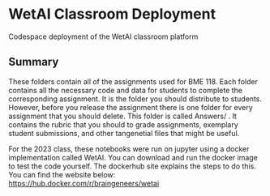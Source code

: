 # WetAI Classroom Deployment
Codespace deployment of the WetAI classroom platform

## Summary

These folders contain all of the assignments used for BME 118. Each folder contains all the necessary code and data for students to complete the corresponding assignment. It is the folder you should distribute to students. However, before you release the assignment there is one folder for every assignment that you should delete. This folder is called Answers/ . It contains the rubric that you should to grade assignments, exemplary student submissions, and other tangenetial files that might be useful.

For the 2023 class, these notebooks were run on jupyter using a docker implementation called WetAI. You can download and run the docker image to test the code yourself. The dockerhub site explains the steps to do this. You can find the website below:
https://hub.docker.com/r/braingeneers/wetai 


